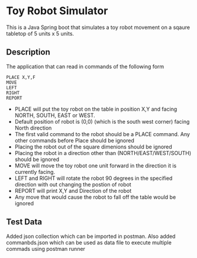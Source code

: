 # Toy Robot Simulator

This is a Java Spring boot that simulates a toy robot movement on a sqaure tabletop of 5 units x 5 units.

## Description

The application that can read in commands of the following form

    PLACE X,Y,F
    MOVE
    LEFT
    RIGHT
    REPORT

- PLACE will put the toy robot on the table in position X,Y
  and facing NORTH, SOUTH, EAST or WEST.
- Default position of robot is (0,0) (which is the south west corner) facing North direction
- The first valid command to the robot should be a PLACE command. Any other commands before Place should be ignored 
- Placing the robot out of the square dimenions should be ignored
- Placing the robot in a direction other than (NORTH/EAST/WEST/SOUTH)  should be ignored
- MOVE will move the toy robot one unit forward in the direction it is currently
  facing.
- LEFT and RIGHT will rotate the robot 90 degrees in the specified direction with out changing the postion of robot
- REPORT will print X,Y and Direction  of the robot
- Any move that would cause the robot to fall off the table would be ignored

## Test Data
Added json collection which can be imported in postman. Also added commanbds.json which can be used as data file to execute multiple commads using postman runner
